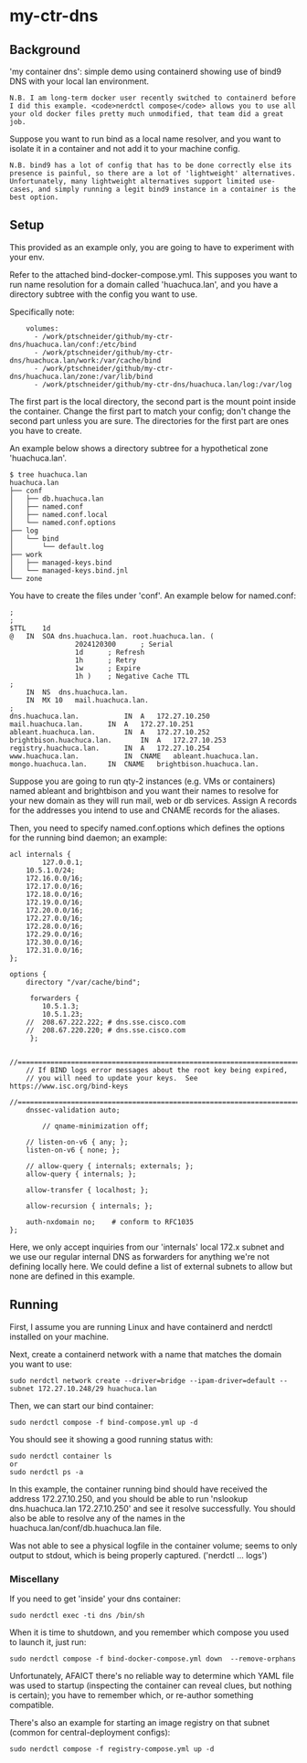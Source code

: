 # my-ctr-dns

## Background

'my container dns':  simple demo using containerd showing use of bind9 DNS with your local lan environment.

```
N.B. I am long-term docker user recently switched to containerd before I did this example. <code>nerdctl compose</code> allows you to use all your old docker files pretty much unmodified, that team did a great job.
```

Suppose you want to run bind as a local name resolver, and you want to isolate it in a container and not add it to your machine config.

```
N.B. bind9 has a lot of config that has to be done correctly else its presence is painful, so there are a lot of 'lightweight' alternatives. Unfortunately, many lightweight alternatives support limited use-cases, and simply running a legit bind9 instance in a container is the best option.
``` 

## Setup

This provided as an example only, you are going to have to experiment with your env.

Refer to the attached bind-docker-compose.yml. This supposes you want to run name resolution for a domain called 'huachuca.lan', and you have a directory subtree with the config you want to use.

Specifically note:
```
    volumes:
      - /work/ptschneider/github/my-ctr-dns/huachuca.lan/conf:/etc/bind
      - /work/ptschneider/github/my-ctr-dns/huachuca.lan/work:/var/cache/bind
      - /work/ptschneider/github/my-ctr-dns/huachuca.lan/zone:/var/lib/bind
      - /work/ptschneider/github/my-ctr-dns/huachuca.lan/log:/var/log

```
The first part is the local directory, the second part is the mount point inside the container. Change the first part to match your config; don't change the second part unless you are sure. The directories for the first part are ones you have to create.

An example below shows a directory subtree for a hypothetical zone 'huachuca.lan'.

```
$ tree huachuca.lan
huachuca.lan
├── conf
│   ├── db.huachuca.lan
│   ├── named.conf
│   ├── named.conf.local
│   └── named.conf.options
├── log
│   └── bind
│       └── default.log
├── work
│   ├── managed-keys.bind
│   └── managed-keys.bind.jnl
└── zone
```

You have to create the files under 'conf'. An example below for named.conf:

```
;
;
$TTL	1d
@	IN	SOA	dns.huachuca.lan. root.huachuca.lan. (
		        2024120300		; Serial
				1d		; Refresh
				1h		; Retry
				1w		; Expire
				1h )	; Negative Cache TTL
;
 	IN	NS	dns.huachuca.lan.
 	IN	MX 10	mail.huachuca.lan.
;
dns.huachuca.lan.			IN	A	172.27.10.250
mail.huachuca.lan.		IN	A	172.27.10.251
ableant.huachuca.lan.		IN	A	172.27.10.252
brightbison.huachuca.lan.		IN	A	172.27.10.253
registry.huachuca.lan.		IN	A	172.27.10.254
www.huachuca.lan.			IN	CNAME	ableant.huachuca.lan.
mongo.huachuca.lan.		IN	CNAME	brightbison.huachuca.lan.

```

Suppose you are going to run qty-2 instances (e.g. VMs or containers) named ableant and brightbison and you want their names to resolve for your new domain as they will run mail, web or db services. Assign A records for the addresses you intend to use and CNAME records for the aliases.

Then, you need to specify named.conf.options which defines the options for the running bind daemon; an example:

```
acl internals {
        127.0.0.1;
	10.5.1.0/24;
	172.16.0.0/16;
	172.17.0.0/16;
	172.18.0.0/16;
	172.19.0.0/16;
	172.20.0.0/16;
	172.27.0.0/16;
	172.28.0.0/16;
	172.29.0.0/16;
	172.30.0.0/16;
	172.31.0.0/16;
};

options {
	directory "/var/cache/bind";

	 forwarders {
	 	10.5.1.3;
	 	10.5.1.23;
	//	208.67.222.222; # dns.sse.cisco.com
	//	208.67.220.220; # dns.sse.cisco.com
	 };

	//========================================================================
	// If BIND logs error messages about the root key being expired,
	// you will need to update your keys.  See https://www.isc.org/bind-keys
	//========================================================================
	dnssec-validation auto;

        // qname-minimization off;

	// listen-on-v6 { any; };
	listen-on-v6 { none; };

	// allow-query { internals; externals; };
	allow-query { internals; };

	allow-transfer { localhost; };

	allow-recursion { internals; };

	auth-nxdomain no;    # conform to RFC1035
};

```
Here, we only accept inquiries from our 'internals' local 172.x subnet and we use our regular internal DNS as forwarders for anything we're not defining locally here. We could define a list of external subnets to allow but none are defined in this example. 

## Running

First, I assume you are running Linux and have containerd and nerdctl installed on your machine. 

Next, create a containerd network with a name that matches the domain you want to use:

```
sudo nerdctl network create --driver=bridge --ipam-driver=default --subnet 172.27.10.248/29 huachuca.lan
```

Then, we can start our bind container:

```
sudo nerdctl compose -f bind-compose.yml up -d
```
You should see it showing a good running status with:
```
sudo nerdctl container ls
or
sudo nerdctl ps -a
```

In this example, the container running bind should have received the address 172.27.10.250, and you should be able to run 'nslookup dns.huachuca.lan 172.27.10.250' and see it resolve successfully. You should also be able to resolve any of the names in the huachuca.lan/conf/db.huachuca.lan file.

Was not able to see a physical logfile in the container volume; seems to only output to stdout, which is being properly captured. ('nerdctl ... logs')

### Miscellany

If you need to get 'inside' your dns container:

```
sudo nerdctl exec -ti dns /bin/sh
```

When it is time to shutdown, and you remember which compose you used to launch it, just run:

```
sudo nerdctl compose -f bind-docker-compose.yml down  --remove-orphans
```

Unfortunately, AFAICT there's no reliable way to determine which YAML file was used to startup (inspecting the container can reveal clues, but nothing is certain); you have to remember which, or re-author something compatible.


There's also an example for starting an image registry on that subnet (common for central-deployment configs):

```
sudo nerdctl compose -f registry-compose.yml up -d
```



